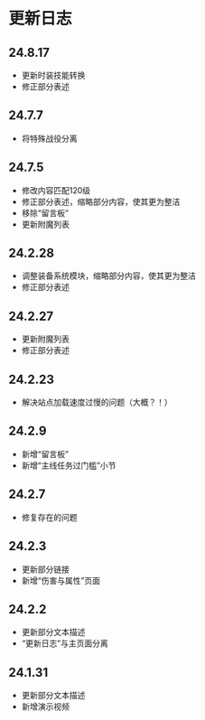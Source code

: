 #   更新日志 <!-- {docsify-ignore-all} -->

##  24.8.17
-   更新时装技能转换
-   修正部分表述

##  24.7.7
-   将特殊战役分离

##  24.7.5
-   修改内容匹配120级
-   修正部分表述，缩略部分内容，使其更为整洁
-   移除“留言板”
-   更新附魔列表

##  24.2.28
-   调整装备系统模块，缩略部分内容，使其更为整洁
-   修正部分表述

##  24.2.27
-   更新附魔列表
-   修正部分表述

##  24.2.23
-   解决站点加载速度过慢的问题（大概？！）


##  24.2.9
-   新增“留言板”
-   新增“主线任务过门槛”小节


##  24.2.7

-   修复存在的问题

##  24.2.3

-   更新部分链接
-   新增“伤害与属性”页面

##  24.2.2

-   更新部分文本描述
-   “更新日志”与主页面分离

##  24.1.31

-   更新部分文本描述
-   新增演示视频
